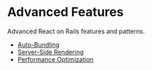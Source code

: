 # Advanced Features

Advanced React on Rails features and patterns.

- [Auto-Bundling](../../core-concepts/auto-bundling-file-system-based-automated-bundle-generation.md)
- [Server-Side Rendering](../../core-concepts/react-server-rendering.md)
- [Performance Optimization](../../core-concepts/webpack-configuration.md)
